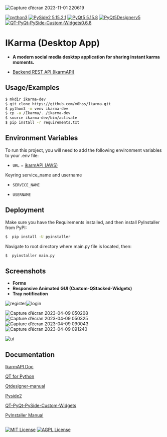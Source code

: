 ![Capture d’écran 2023-11-01 220619](https://github.com/m0hss/Ikarma/assets/60576085/09b96929-ca62-4ffe-9d7f-e76872aa683c)

[![python3](https://img.shields.io/badge/python-3.10.9-green)](https://www.python.org/downloads/release/python-3109/)  [![PySide2 5.15.2.1](https://img.shields.io/badge/PySide2-5.15.2.1-green)](https://pypi.org/project/PySide2/)  [![PyQt5 5.15.8](https://img.shields.io/badge/PyQt5-5.15.8-green%20)](https://pypi.org/project/PyQt5/5.15.8/)  [![PyQt5Designerv5](https://img.shields.io/badge/PyQt5Designer-5.14.1-green%20%20)](https://pypi.org/project/PyQt5/5.15.8/)  [![QT-PyQt-PySide-Custom-Widgets0.6.8](https://img.shields.io/badge/QT--PyQt--PySide--Custom--Widgets-0.6.8-green%20
)](https://khamisikibet.github.io/QT-PyQt-PySide-Custom-Widgets/)



# IKarma (Desktop App)

- **A modern social media desktop application for sharing instant karma moments.**


 - [Backend REST API (IkarmAPI)](https://github.com/m0hss/IkarmaAPI)

## Usage/Examples


```bash
$ mkdir ikarma-dev
$ git clone https://github.com/m0hss/Ikarma.git
$ python3 -m venv ikarma-dev
$ cp -a /Ikarma/. /ikarma-dev
$ source ikarma-dev/bin/activate
$ pip install -r requirements.txt
```

## Environment Variables

To run this project, you will need to add the following environment variables to your .env file:


  
- `URL` =  [ikarmAPI (AWS)](http://ec2-16-170-146-217.eu-north-1.compute.amazonaws.com)

Keyring service_name and username

- `SERVICE_NAME`

- `USERNAME`




## Deployment

Make sure you have the Requirements installed, and then install PyInstaller from PyPI:

```bash
$  pip install -U pyinstaller

```

Navigate to root directory where main.py file is located, then:
```bash
$  pyinstaller main.py
```


## Screenshots

- **Forms**
- **Responsive Animated GUI (Custom-QStacked-Widgets)**
- **Tray notification**

![register](https://github.com/m0hss/Ikarma/assets/60576085/126f1805-25ed-47de-a3e4-e0f74ed6140a)![login](https://github.com/m0hss/Ikarma/assets/60576085/baaa65ad-7199-46b9-b8a9-53966a0209d9)

![Capture d’écran 2023-04-09 050208](https://github.com/m0hss/Ikarma/assets/60576085/44d7e9fc-ed78-4c27-8da3-1d25c07c3b76)![Capture d’écran 2023-04-09 050325](https://github.com/m0hss/Ikarma/assets/60576085/ee4b8504-2ea3-4948-ac1a-3f51432f1f28)![Capture d’écran 2023-04-09 090043](https://github.com/m0hss/Ikarma/assets/60576085/61ec7ac9-376f-4798-98e8-6ecafa9a6d07)![Capture d’écran 2023-04-09 091240](https://github.com/m0hss/Ikarma/assets/60576085/c8f08f34-1b02-4337-ae56-03f1d31c3df8)

![ui](https://github.com/m0hss/Ikarma/assets/60576085/02656b19-72ab-42b3-aaa9-bf4e37b3543d)


## Documentation

[IkarmAPI Doc](http://ec2-16-170-146-217.eu-north-1.compute.amazonaws.com/redoc)

[QT for Python](https://doc.qt.io/qtforpython-6/)

[Qtdesigner-manual](https://doc.qt.io/qtforpython-6/overviews/qtdesigner-manual.html)

[Pyside2](https://www.pythonguis.com/pyside2-tutorial/)

[QT-PyQt-PySide-Custom-Widgets](https://khamisikibet.github.io/QT-PyQt-PySide-Custom-Widgets/)

[PyInstaller Manual](https://pyinstaller.org/en/stable/)




##

[![MIT License](https://img.shields.io/badge/License-MIT-green.svg)](https://choosealicense.com/licenses/mit/)
[![AGPL License](https://img.shields.io/badge/license-AGPL-blue.svg)](http://www.gnu.org/licenses/agpl-3.0)


